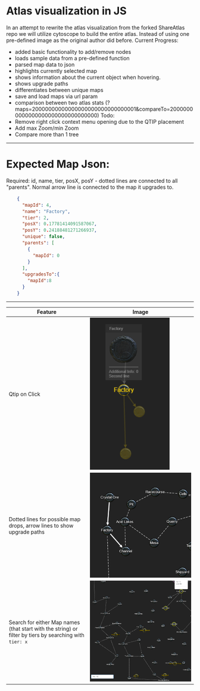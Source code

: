 # Atlas visualization in JS
In an attempt to rewrite the atlas visualization from the forked ShareAtlas repo we will utilize cytoscope to build the entire atlas. Instead of using one pre-defined image as the original author did before.
Current Progress:
- added basic functionality to add/remove nodes
- loads sample data from a pre-defined function
- parsed map data to json
- highlights currently selected map
- shows information about the current object when hovering.
- shows upgrade paths
- differentiates between unique maps
- save and load maps via url param
- comparison between two atlas stats (?maps=20000000000000000000000000000001&compareTo=20000000000000000000000000000000)
Todo:
- Remove right click context menu opening due to the QTIP placement
- Add max Zoom/min Zoom
- Compare more than 1 tree
---
# Expected Map Json:
Required: id, name, tier, posX, posY - dotted lines are connected to all "parents". Normal arrow line is connected to the map it upgrades to.

```json
    {
      "mapId": 4,
      "name": "Factory",
      "tier": 2,
      "posX": 0.17781414091587067,
      "posY": 0.24188481271266937,
      "unique": false,
      "parents": [
        {
          "mapId": 0
        }
      ],
      "upgradesTo":{
        "mapId":8
      }
    }
```
---
| Feature | Image |
| ------- | ----- |
| Qtip on Click | ![current progress visualized. Displays hl of a map and maps after the selected one.](img/progress.PNG) |
| Dotted lines for possible map drops, arrow lines to show upgrade paths | ![](img/linetypes.PNG) |
| Search for either Map names (that start with the string) or filter by tiers by searching with `tier: x` | ![](img/search_tier.pNG) |